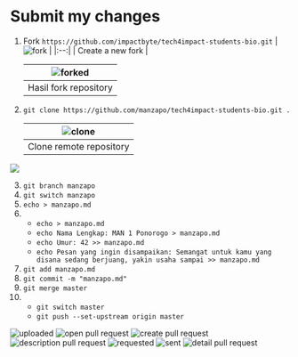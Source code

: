# Submit my changes

1. Fork `https://github.com/impactbyte/tech4impact-students-bio.git`
   | ![fork](./2022-07-04_230758.jpg) |
   |:--:|
   | Create a new fork |

   | ![forked](./2022-07-04_231716.jpg) |
   |:--:|
   | Hasil fork repository |

2. `git clone https://github.com/manzapo/tech4impact-students-bio.git .`

   | ![clone](./2022-07-04_231852.jpg) |
   |:--:|
   | Clone remote repository |

![](./2022-07-04_233424.jpg)

3. `git branch manzapo`
4. `git switch manzapo`
5. `echo > manzapo.md`
6. - `echo > manzapo.md`
   - `echo Nama Lengkap: MAN 1 Ponorogo > manzapo.md`
   - `echo Umur: 42 >> manzapo.md`
   - `echo Pesan yang ingin disampaikan: Semangat untuk kamu yang disana sedang berjuang, yakin usaha sampai >> manzapo.md`
7. `git add manzapo.md`
8. `git commit -m "manzapo.md"`
9. `git merge master`
10. - `git switch master`
    - `git push --set-upstream origin master`

![uploaded](./2022-07-04_233007.jpg)
![open pull request](./2022-07-04_233023.jpg)
![create pull request](./2022-07-04_233058.jpg)
![description pull request](./2022-07-04_233205.jpg)
![requested](./2022-07-04_233236.jpg)
![sent](./2022-07-04_233314.jpg)
![detail pull request](./2022-07-04_233345.jpg)
